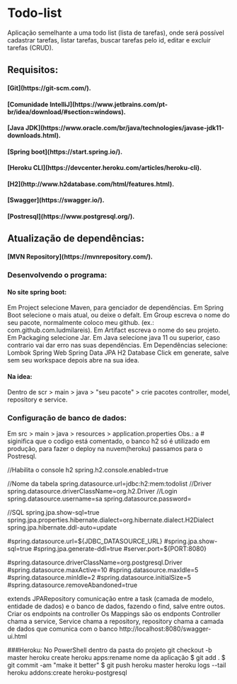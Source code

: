 # Todo-list

Aplicação semelhante a uma todo list (lista de tarefas), onde será possível cadastrar tarefas, listar tarefas, buscar tarefas pelo id, editar e excluir tarefas (CRUD).



## Requisitos:

<h4>[Git](https://git-scm.com/).</h4>
<h4>[Comunidade IntelliJ](https://www.jetbrains.com/pt-br/idea/download/#section=windows).</h4>
<h4>[Java JDK](https://www.oracle.com/br/java/technologies/javase-jdk11-downloads.html).</h4>
<h4>[Spring boot](https://start.spring.io/).</h4>
<h4>[Heroku CLI](https://devcenter.heroku.com/articles/heroku-cli).</h4>
<h4>[H2](http://www.h2database.com/html/features.html).</h4>
<h4>[Swagger](https://swagger.io/).</h4>
<h4>[Postresql](https://www.postgresql.org/).</h4>

## Atualização de dependências:

<h4>[MVN Repository](https://mvnrepository.com/).</h4>

### Desenvolvendo o programa:

<h4>No site spring boot:</h4>

Em Project selecione Maven, para genciador de dependências.
Em Spring Boot selecione o mais atual, ou deixe o defalt.
Em Group escreva o nome do seu pacote, normalmente coloco meu github. (ex.: com.github.com.ludmilareis).
Em Artifact escreva o nome do seu projeto.
Em Packaging selecione Jar.
Em Java selecione java 11 ou superior, caso contrario vai dar erro nas suas dependências.
Em Dependências selecione:
Lombok
Spring Web
Spring Data JPA
H2 Database
Click em generate, salve sem seu workspace depois abre na sua idea.

<h4>Na idea:</h4>
Dentro de scr > main > java > "seu pacote" > crie pacotes controller, model, repository e service.

### Configuração de banco de dados:

Em src > main > java > resources > application.properties
Obs.: a # siginifica que o codigo está comentado, o banco h2 só é utilizado em produção, para fazer o deploy na nuvem(heroku) passamos para o Postresql.

//Habilita o console h2
spring.h2.console.enabled=true

//Nome da tabela
spring.datasource.url=jdbc:h2:mem:todolist
//Driver
spring.datasource.driverClassName=org.h2.Driver
//Login
spring.datasource.username=sa
spring.datasource.password=

//SQL
spring.jpa.show-sql=true
spring.jpa.properties.hibernate.dialect=org.hibernate.dialect.H2Dialect
spring.jpa.hibernate.ddl-auto=update


#spring.datasource.url=${JDBC_DATASOURCE_URL}
#spring.jpa.show-sql=true
#spring.jpa.generate-ddl=true
#server.port=${PORT:8080}

#spring.datasource.driverClassName=org.postgresql.Driver
#spring.datasource.maxActive=10
#spring.datasource.maxIdle=5
#spring.datasource.minIdle=2
#spring.datasource.initialSize=5
#spring.datasource.removeAbandoned=true

extends JPARepository comunicação entre a task (camada de modelo, entidade de dados) e o banco de dados, fazendo o find, salve entre outos.
Criar os endpoints na controller
Os Mappings são os endponts
Controller chama a service, Service chama a repository, repository chama a camada de dados que comunica com o banco
http://localhost:8080/swagger-ui.html

###Heroku:
No PowerShell dentro da pasta do projeto 
git checkout -b master
heroku create
heroku apps:rename nome da aplicação
$ git add .
$ git commit -am "make it better"
$ git push heroku master
heroku logs --tail
heroku addons:create heroku-postgresql
